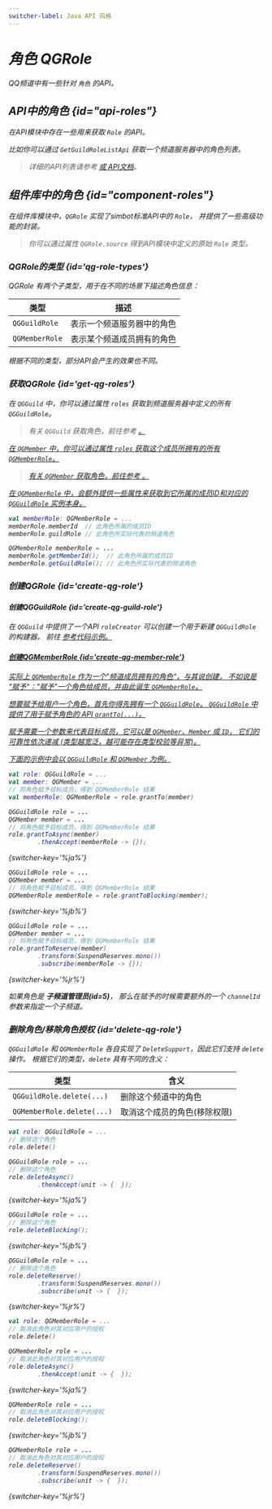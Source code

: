 ```yaml
---
switcher-label: Java API 风格
---
```

<show-structure for="chapter,procedure" depth="3"/>
<var name="jr" value="Reactor"/>

# 角色 QGRole

<include from="snippets.md" element-id="to-main-doc" />

QQ频道中有一些针对 `角色` 的API。

## API中的角色 {id="api-roles"}

在API模块中存在一些用来获取 `Role` 的API。

比如你可以通过 `GetGuildRoleListApi` 获取一个频道服务器中的角色列表。

> 详细的API列表请参考
> <a href="api-list.md" />
> 或 [API文档](%api-doc%)。


## 组件库中的角色 {id="component-roles"}

在组件库模块中，`QGRole` 实现了simbot标准API中的 `Role`，
并提供了一些高级功能的封装。

> 你可以通过属性 `QGRole.source` 得到API模块中定义的原始 `Role` 类型。

### QGRole的类型 {id='qg-role-types'}

QGRole 有两个子类型，用于在不同的场景下描述角色信息：

| 类型             | 描述            |
|----------------|---------------|
| `QGGuildRole`  | 表示一个频道服务器中的角色 |
| `QGMemberRole` | 表示某个频道成员拥有的角色 |

根据不同的类型，部分API会产生的效果也不同。

### 获取QGRole {id='get-qg-roles'}

在 `QGGuild` 中，你可以通过属性 `roles` 获取到频道服务器中定义的所有 `QGGuildRole`。

> 有关 `QGGuild` 获取角色，前往参考
> <a href="QGGuild.md#get-roles" />。

在 `QGMember` 中，你可以通过属性 `roles` 获取这个成员所拥有的所有 `QGMemberRole`。

> 有关 `QGMember` 获取角色，前往参考
> <a href="QGMember.md#get-roles" />。

在 `QGMemberRole` 中，会额外提供一些属性来获取到它所属的成员ID和对应的 `QGGuildRole` 实例本身。

<tabs group="code">
<tab title="Kotlin" group-key="Kotlin">

```Kotlin
val memberRole: QGMemberRole = ...
memberRole.memberId  // 此角色所属的成员ID
memberRole.guildRole // 此角色所实际代表的频道角色 
```

</tab>
<tab title="Java" group-key="Java">

```Java
QGMemberRole memberRole = ...
memberRole.getMemberId();  // 此角色所属的成员ID
memberRole.getGuildRole(); // 此角色所实际代表的频道角色 
```

</tab>
</tabs>

### 创建QGRole {id='create-qg-role'}

#### 创建QGGuildRole {id='create-qg-guild-role'}

在 `QGGuild` 中提供了一个API `roleCreator` 可以创建一个用于新建 `QGGuildRole`
的构建器。
前往
<a href="QGGuild.md#create-role" /> 
参考代码示例。


#### 创建QGMemberRole {id='create-qg-member-role'}

实际上 `QGMemberRole` 作为一个"频道成员拥有的角色"，与其说创建，
不如说是 "赋予"："赋予"一个角色给成员，并由此诞生 `QGMemberRole`。

想要赋予给用户一个角色，首先你得先拥有一个 `QGGuildRole`。
`QGGuildRole` 中提供了用于赋予角色的 API `grantTo(...)`。

赋予需要一个参数来代表目标成员，它可以是 `QGMember`、`Member` 或 `ID`，
它们的可靠性依次递减 (类型越宽泛，越可能存在类型校验等异常)。

下面的示例中会以 `QGGuildRole` 和 `QGMember` 为例。

<tabs group="code">
<tab title="Kotlin" group-key="Kotlin">

```Kotlin
val role: QGGuildRole = ...
val member: QGMember = ...
// 将角色赋予目标成员，得到 QGMemberRole 结果
val memberRole: QGMemberRole = role.grantTo(member)
```

</tab>
<tab title="Java" group-key="Java">

```Java
QGGuildRole role = ...
QGMember member = ...
// 将角色赋予目标成员，得到 QGMemberRole 结果
role.grantToAsync(member)
        .thenAccept(memberRole -> {});
```
{switcher-key='%ja%'}

```Java
QGGuildRole role = ...
QGMember member = ...
// 将角色赋予目标成员，得到 QGMemberRole 结果
QGMemberRole memberRole = role.grantToBlocking(member);
```
{switcher-key='%jb%'}

```Java
QGGuildRole role = ...
QGMember member = ...
// 将角色赋予目标成员，得到 QGMemberRole 结果
role.grantToReserve(member)
        .transform(SuspendReserves.mono())
        .subscribe(memberRole -> {});
```
{switcher-key='%jr%'}

</tab>
</tabs>

<tip title="子频道管理员">

如果角色是 **子频道管理员(id=5)**，
那么在赋予的时候需要额外的一个 `channelId` 参数来指定一个子频道。

</tip>


### 删除角色/移除角色授权 {id='delete-qg-role'}

`QGGuildRole` 和 `QGMemberRole` 各自实现了 `DeleteSupport`，因此它们支持 `delete` 操作。
根据它们的类型，`delete` 具有不同的含义：

| 类型                         | 含义              |
|----------------------------|-----------------|
| `QGGuildRole.delete(...)`  | 删除这个频道中的角色      |
| `QGMemberRole.delete(...)` | 取消这个成员的角色(移除权限) |

<tabs>
<tab title="QGGuildRole">
<tabs group="code">
<tab title="Kotlin" group-key="Kotlin">

```Kotlin
val role: QGGuildRole = ...
// 删除这个角色
role.delete()
```

</tab>
<tab title="Java" group-key="Java">

```Java
QGGuildRole role = ...
// 删除这个角色
role.deleteAsync()
        .thenAccept(unit -> {  });
```
{switcher-key='%ja%'}

```Java
QGGuildRole role = ...
// 删除这个角色
role.deleteBlocking();
```
{switcher-key='%jb%'}

```Java
QGGuildRole role = ...
// 删除这个角色
role.deleteReserve()
        .transform(SuspendReserves.mono())
        .subscribe(unit -> {  });
```
{switcher-key='%jr%'}

</tab>
</tabs>
</tab>
<tab title="QGMemberRole">
<tabs group="code">
<tab title="Kotlin" group-key="Kotlin">

```Kotlin
val role: QGMemberRole = ...
// 取消此角色对其对应用户的授权
role.delete()
```

</tab>
<tab title="Java" group-key="Java">

```Java
QGMemberRole role = ...
// 取消此角色对其对应用户的授权
role.deleteAsync()
        .thenAccept(unit -> {  });
```
{switcher-key='%ja%'}

```Java
QGMemberRole role = ...
// 取消此角色对其对应用户的授权
role.deleteBlocking();
```
{switcher-key='%jb%'}

```Java
QGMemberRole role = ...
// 取消此角色对其对应用户的授权
role.deleteReserve()
        .transform(SuspendReserves.mono())
        .subscribe(unit -> {  });
```
{switcher-key='%jr%'}

</tab>
</tabs>
</tab>
</tabs>

